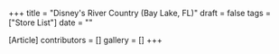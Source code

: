 +++
title = "Disney's River Country (Bay Lake, FL)"
draft = false
tags = ["Store List"]
date = ""

[Article]
contributors = []
gallery = []
+++